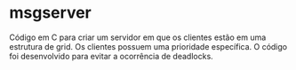 msgserver
=========
Código em C para criar um servidor em que os clientes estão em uma estrutura de grid. Os clientes possuem uma prioridade específica. O código foi desenvolvido para evitar a ocorrência de deadlocks.
